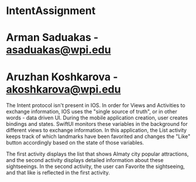 # IntentAssignment
# Arman Saduakas - asaduakas@wpi.edu
# Aruzhan Koshkarova - akoshkarova@wpi.edu

The Intent protocol isn't present in IOS. In order for Views and Activities to exchange information, IOS uses the "single source of truth", or in other words - data driven UI. 
During the mobile application creation, user creates bindings and states. SwiftUI monitors these variables in the background for different views to exchange information. In this application, the List activity keeps track of which landmarks have been favorited and changes the "Like" button accordingly based on the state of those variables.

The first activity displays the list that shows Almaty city popular attractions, and the second activity displays detailed information about these sightseeings.  In the second activity, the user can Favorite the sightseeing, and that like is reflected in the first activity.
